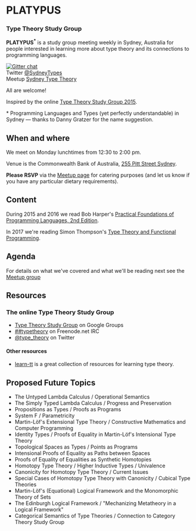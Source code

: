 # PLATYPUS

### Type Theory Study Group

**PLATYPUS<sup>*</sup>** 
is a study group meeting weekly in Sydney, Australia for people interested in learning more about type theory and its connections to programming languages.

[![Gitter chat](http://img.shields.io/badge/GITTER-join%20chat%20%E2%86%92-brightgreen.svg)](https://gitter.im/CommBank/PLATYPUS)
<br />
Twitter [@SydneyTypes](https://twitter.com/SydneyTypes)
<br />
Meetup [Sydney Type Theory](http://www.meetup.com/Sydney-Type-Theory/)

All are welcome!

Inspired by the online [Type Theory Study Group 2015](https://github.com/type-theory/type-theory-study-group-2015).


&#42; Programming Languages and Types (yet perfectly understandable) in Sydney &mdash; thanks to Danny Gratzer for the name suggestion.


## When and where

We meet on Monday lunchtimes from 12:30 to 2:00 pm.

Venue is the Commonwealth Bank of Australia, [255 Pitt Street Sydney](https://www.google.com.au/maps/place/255+Pitt+St,+Sydney+NSW+2000/@-33.8717056,151.2062129,17z/).

**Please RSVP** via the [Meetup page](http://www.meetup.com/Sydney-Type-Theory/) for catering purposes (and let us know if you have any particular dietary requirements).

## Content

During 2015 and 2016 we read Bob Harper's [Practical Foundations of Programming Languages, 2nd Edition](http://www.cs.cmu.edu/~rwh/plbook/2nded.pdf).

In 2017 we're reading Simon Thompson's [Type Theory and Functional Programming](https://www.cs.kent.ac.uk/people/staff/sjt/TTFP/).

## Agenda

For details on what we've covered and what we'll be reading next see the [Meetup group](https://www.meetup.com/Sydney-Type-Theory/)

## Resources

### The online Type Theory Study Group

  * [Type Theory Study Group](https://groups.google.com/forum/#!forum/type-theory-study-group) on Google Groups
  * [##typetheory](https://www.irccloud.com/#!/ircs://irc.freenode.net:6697/%23%23typetheory) on Freenode.net IRC
  * [@type_theory](https://twitter.com/type_theory) on Twitter


#### Other resources

* [learn-tt](https://github.com/type-theory/learn-tt) is a great collection of resources for learning type theory.


## Proposed Future Topics

* The Untyped Lambda Calculus / Operational Semantics
* The Simply Typed Lambda Calculus / Progress and Preservation
* Propositions as Types / Proofs as Programs
* System F / Parametricity
* Martin-Löf's Extensional Type Theory / Constructive Mathematics and Computer Programming
* Identity Types / Proofs of Equality in Martin-Löf's Intensional Type Theory
* Topological Spaces as Types / Points as Programs
* Intensional Proofs of Equality as Paths between Spaces
* Proofs of Equality of Equalities as Synthetic Homotopies
* Homotopy Type Theory / Higher Inductive Types / Univalence
* Canonicity for Homotopy Type Theory / Current Issues
* Special Cases of Homotopy Type Theory with Canonicity / Cubical Type Theories
* Martin-Löf's (Equational) Logical Framework and the Monomorphic Theory of Sets
* The Edinburgh Logical Framework / "Mechanizing Metatheory in a Logical Framework"
* Categorical Semantics of Type Theories / Connection to Category Theory Study Group

